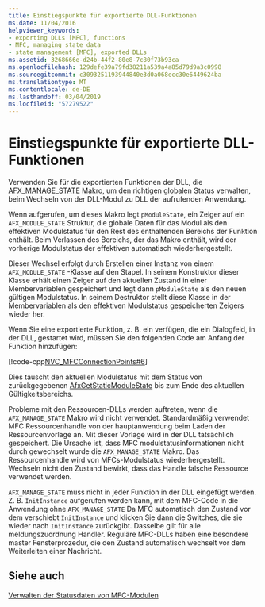 ```yaml
---
title: Einstiegspunkte für exportierte DLL-Funktionen
ms.date: 11/04/2016
helpviewer_keywords:
- exporting DLLs [MFC], functions
- MFC, managing state data
- state management [MFC], exported DLLs
ms.assetid: 3268666e-d24b-44f2-80e8-7c80f73b93ca
ms.openlocfilehash: 129defe39a79fd38211a539a4a85d79d9a3c0998
ms.sourcegitcommit: c3093251193944840e3d0a068ecc30e6449624ba
ms.translationtype: MT
ms.contentlocale: de-DE
ms.lasthandoff: 03/04/2019
ms.locfileid: "57279522"
---
```

# <a name="exported-dll-function-entry-points"></a>Einstiegspunkte für exportierte DLL-Funktionen

Verwenden Sie für die exportierten Funktionen der DLL, die [AFX_MANAGE_STATE](reference/extension-dll-macros.md#afx_manage_state) Makro, um den richtigen globalen Status verwalten, beim Wechseln von der DLL-Modul zu DLL der aufrufenden Anwendung.

Wenn aufgerufen, um dieses Makro legt `pModuleState`, ein Zeiger auf ein `AFX_MODULE_STATE` Struktur, die globale Daten für das Modul als den effektiven Modulstatus für den Rest des enthaltenden Bereichs der Funktion enthält. Beim Verlassen des Bereichs, der das Makro enthält, wird der vorherige Modulstatus der effektiven automatisch wiederhergestellt.

Dieser Wechsel erfolgt durch Erstellen einer Instanz von einem `AFX_MODULE_STATE` -Klasse auf den Stapel. In seinem Konstruktor dieser Klasse erhält einen Zeiger auf den aktuellen Zustand in einer Membervariablen gespeichert und legt dann `pModuleState` als den neuen gültigen Modulstatus. In seinem Destruktor stellt diese Klasse in der Membervariablen als den effektiven Modulstatus gespeicherten Zeigers wieder her.

Wenn Sie eine exportierte Funktion, z. B. ein verfügen, die ein Dialogfeld, in der DLL, gestartet wird, müssen Sie den folgenden Code am Anfang der Funktion hinzufügen:

[!code-cpp[NVC_MFCConnectionPoints#6](../mfc/codesnippet/cpp/exported-dll-function-entry-points_1.cpp)]

Dies tauscht den aktuellen Modulstatus mit dem Status von zurückgegebenen [AfxGetStaticModuleState](reference/extension-dll-macros.md#afxgetstaticmodulestate) bis zum Ende des aktuellen Gültigkeitsbereichs.

Probleme mit den Ressourcen-DLLs werden auftreten, wenn die `AFX_MANAGE_STATE` Makro wird nicht verwendet. Standardmäßig verwendet MFC Ressourcenhandle von der hauptanwendung beim Laden der Ressourcenvorlage an. Mit dieser Vorlage wird in der DLL tatsächlich gespeichert. Die Ursache ist, dass MFC modulstatusinformationen nicht durch gewechselt wurde die `AFX_MANAGE_STATE` Makro. Das Ressourcenhandle wird von MFCs-Modulstatus wiederhergestellt. Wechseln nicht den Zustand bewirkt, dass das Handle falsche Ressource verwendet werden.

`AFX_MANAGE_STATE` muss nicht in jeder Funktion in der DLL eingefügt werden. Z. B. `InitInstance` aufgerufen werden kann, mit dem MFC-Code in die Anwendung ohne `AFX_MANAGE_STATE` Da MFC automatisch den Zustand vor dem verschiebt `InitInstance` und klicken Sie dann die Switches, die sie wieder nach `InitInstance` zurückgibt. Dasselbe gilt für alle meldungszuordnung Handler. Reguläre MFC-DLLs haben eine besondere master Fensterprozedur, die den Zustand automatisch wechselt vor dem Weiterleiten einer Nachricht.

## <a name="see-also"></a>Siehe auch

[Verwalten der Statusdaten von MFC-Modulen](../mfc/managing-the-state-data-of-mfc-modules.md)
